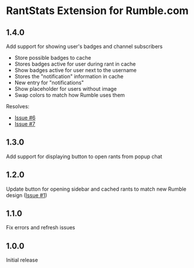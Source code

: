 # RantStats Extension for Rumble.com

## 1.4.0

Add support for showing user's badges and channel subscribers

- Store possible badges to cache
- Stores badges active for user during rant in cache
- Show badges active for user next to the username
- Stores the "notification" information in cache
- New entry for "notifications"
- Show placeholder for users without image
- Swap colors to match how Rumble uses them

Resolves:

- [Issue #6](https://github.com/rantstats/rantstats-extension/issues/6)
- [Issue #7](https://github.com/rantstats/rantstats-extension/issues/7)

## 1.3.0

Add support for displaying button to open rants from popup chat

## 1.2.0

Update button for opening sidebar and cached rants to match new Rumble design
([Issue #1](https://github.com/rantstats/rantstats-extension/issues/1))

## 1.1.0

Fix errors and refresh issues

## 1.0.0

Initial release
